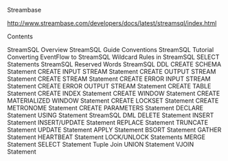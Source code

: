 Streambase


http://www.streambase.com/developers/docs/latest/streamsql/index.html



Contents

StreamSQL Overview
StreamSQL Guide Conventions
StreamSQL Tutorial
Converting EventFlow to StreamSQL
Wildcard Rules in StreamSQL SELECT Statements
StreamSQL Reserved Words
StreamSQL DDL
CREATE SCHEMA Statement
CREATE INPUT STREAM Statement
CREATE OUTPUT STREAM Statement
CREATE STREAM Statement
CREATE ERROR INPUT STREAM Statement
CREATE ERROR OUTPUT STREAM Statement
CREATE TABLE Statement
CREATE INDEX Statement
CREATE WINDOW Statement
CREATE MATERIALIZED WINDOW Statement
CREATE LOCKSET Statement
CREATE METRONOME Statement
CREATE PARAMETERS Statement
DECLARE Statement
USING Statement
StreamSQL DML
DELETE Statement
INSERT Statement
INSERT/UPDATE Statement
REPLACE Statement
TRUNCATE Statement
UPDATE Statement
APPLY Statement
BSORT Statement
GATHER Statement
HEARTBEAT Statement
LOCK/UNLOCK Statements
MERGE Statement
SELECT Statement
Tuple Join
UNION Statement
VJOIN Statement
